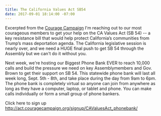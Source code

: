 ```yaml
---
title: The California Values Act SB54
date: 2017-09-01 18:14:00 -07:00
---
```


Excerpted from the [Courage Campaign](https://www.couragecampaign.org/)
I'm reaching out to our most courageous members to get your help on the CA Values Act (SB 54) -- a key resistance bill that would help protect California’s communities from Trump’s mass deportation agenda. The California legislative session is nearly over, and we need a HUGE final push to get SB 54 through the Assembly but we can't do it without you.

Next week, we're hosting our Biggest Phone Bank EVER to reach 10,000 calls and build the pressure we need on key Assemblymembers and Gov. Brown to get their support on SB 54. This statewide phone bank will last all week long, Sept. 5th - 8th, and take place during the day from 9am to 6pm. The phone bank is completely virtual so anyone can join from anywhere as long as they have a computer, laptop, or tablet and phone. You can make calls individually or form a small group of phone bankers. 

Click here to sign up
http://act.couragecampaign.org/signup/CAValuesAct_phonebank/